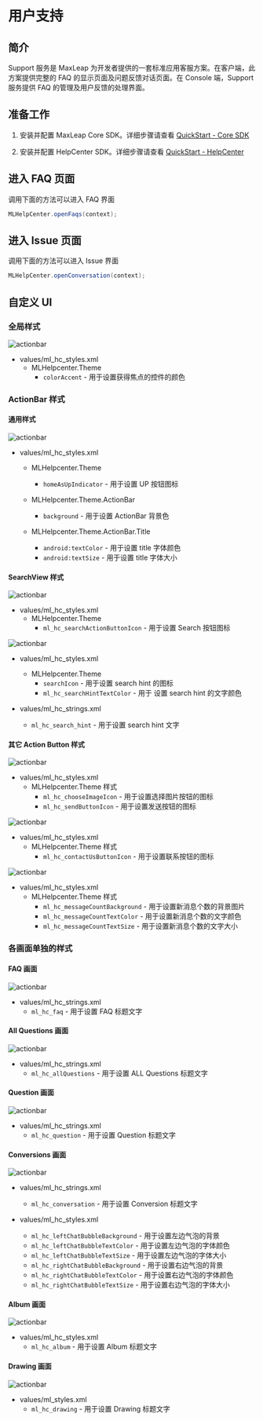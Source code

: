 
# 用户支持

## 简介

Support 服务是 MaxLeap 为开发者提供的一套标准应用客服方案。在客户端，此方案提供完整的 FAQ 的显示页面及问题反馈对话页面。在 Console 端，Support 服务提供 FAQ 的管理及用户反馈的处理界面。

## 准备工作

1. 安装并配置 MaxLeap Core SDK。详细步骤请查看 [QuickStart - Core SDK](ML_DOCS_LINK_PLACEHOLDER_SDK_QUICKSTART_ANDROID)

2. 安装并配置 HelpCenter SDK。详细步骤请查看 [QuickStart - HelpCenter](ML_DOCS_LINK_PLACEHOLDER_SDK_QUICKSTART_ANDROID)

## 进入 FAQ 页面

调用下面的方法可以进入 FAQ 界面

```java
MLHelpCenter.openFaqs(context);
```

## 进入 Issue 页面

调用下面的方法可以进入 Issue 界面

```java
MLHelpCenter.openConversation(context);
```

## 自定义 UI

### 全局样式

![actionbar](../../../images/hc_colorAccent.png)

- values/ml_hc_styles.xml
	- MLHelpcenter.Theme
		- `colorAccent` - 用于设置获得焦点的控件的颜色

### ActionBar 样式

#### 通用样式

![actionbar](../../../images/hc_actionbar.png)

- values/ml_hc_styles.xml
	- MLHelpcenter.Theme
		- `homeAsUpIndicator` - 用于设置 UP 按钮图标

    - MLHelpcenter.Theme.ActionBar
		- `background` - 用于设置 ActionBar 背景色

    - MLHelpcenter.Theme.ActionBar.Title
		- `android:textColor` - 用于设置 title 字体颜色
		- `android:textSize` - 用于设置 title 字体大小

#### SearchView 样式

![actionbar](../../../images/hc_search1.png)

- values/ml_hc_styles.xml
	- MLHelpcenter.Theme
		- `ml_hc_searchActionButtonIcon` - 用于设置 Search 按钮图标

![actionbar](../../../images/hc_search2.png)

- values/ml_hc_styles.xml
	- MLHelpcenter.Theme
		- `searchIcon` - 用于设置 search hint 的图标
		- `ml_hc_searchHintTextColor` - 用于 设置 search hint 的文字颜色

- values/ml_hc_strings.xml
	- `ml_hc_search_hint` - 用于设置 search hint 文字


#### 其它 Action Button 样式

![actionbar](../../../images/hc_actionbutton1.png)

- values/ml_hc_styles.xml
	- MLHelpcenter.Theme 样式
		- `ml_hc_chooseImageIcon` - 用于设置选择图片按钮的图标
		- `ml_hc_sendButtonIcon` - 用于设置发送按钮的图标

![actionbar](../../../images/hc_actionbutton2.png)

- values/ml_hc_styles.xml
	- MLHelpcenter.Theme 样式
		- `ml_hc_contactUsButtonIcon` - 用于设置联系按钮的图标

![actionbar](../../../images/hc_contactus2.png)

- values/ml_hc_styles.xml
	- MLHelpcenter.Theme 样式
		- `ml_hc_messageCountBackground` - 用于设置新消息个数的背景图片
		- `ml_hc_messageCountTextColor` - 用于设置新消息个数的文字颜色
		- `ml_hc_messageCountTextSize` - 用于设置新消息个数的文字大小

### 各画面单独的样式

#### FAQ 画面

![actionbar](../../../images/hc_faq.png)

- values/ml_hc_strings.xml
	- `ml_hc_faq` - 用于设置 FAQ 标题文字

#### All Questions 画面

![actionbar](../../../images/hc_allQuestions.png)

- values/ml_hc_strings.xml
	- `ml_hc_allQuestions` - 用于设置 ALL Questions 标题文字

#### Question 画面

![actionbar](../../../images/hc_question.png)

- values/ml_hc_strings.xml
	- `ml_hc_question` - 用于设置 Question 标题文字

#### Conversions 画面

![actionbar](../../../images/hc_conversion.png)

- values/ml_hc_strings.xml
	- `ml_hc_conversation` - 用于设置 Conversion 标题文字

- values/ml_hc_styles.xml
	- `ml_hc_leftChatBubbleBackground` - 用于设置左边气泡的背景
	- `ml_hc_leftChatBubbleTextColor` - 用于设置左边气泡的字体颜色
    - `ml_hc_leftChatBubbleTextSize` - 用于设置左边气泡的字体大小
	- `ml_hc_rightChatBubbleBackground` - 用于设置右边气泡的背景
	- `ml_hc_rightChatBubbleTextColor` - 用于设置右边气泡的字体颜色
	- `ml_hc_rightChatBubbleTextSize` - 用于设置右边气泡的字体大小

#### Album 画面

![actionbar](../../../images/hc_album.png)

- values/ml_hc_styles.xml
	- `ml_hc_album` - 用于设置 Album 标题文字

#### Drawing 画面

![actionbar](../../../images/hc_drawing.png)

- values/ml_styles.xml
	- `ml_hc_drawing` - 用于设置 Drawing 标题文字





